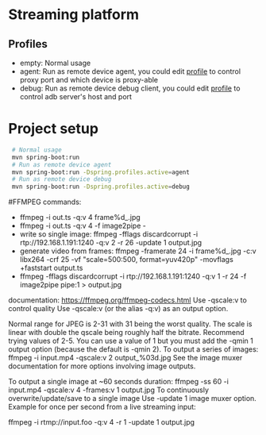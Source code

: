 # Streaming platform

## Profiles

* empty: Normal usage
* agent: Run as remote device agent, you could edit [profile](./src/main/resources/application-agent.yml) to control proxy port and which device is proxy-able
* debug: Run as remote device debug client, you could edit [profile](./src/main/resources/application-debug.yml) to control adb server's host and port

# Project setup
```bash
 # Normal usage
 mvn spring-boot:run
 # Run as remote device agent
 mvn spring-boot:run -Dspring.profiles.active=agent
 # Run as remote device debug
 mvn spring-boot:run -Dspring.profiles.active=debug
```


#FFMPEG commands:
- ffmpeg -i out.ts -q:v 4 frame%d_.jpg
- ffmpeg -i out.ts -q:v 4 -f image2pipe -
- write so single image: ffmpeg -fflags discardcorrupt -i rtp://192.168.1.191:1240 -q:v 2 -r 26 -update 1 output.jpg
- generate video from frames: ffmpeg -framerate 24 -i frame%d_.jpg -c:v libx264 -crf 25 -vf "scale=500:500, format=yuv420p" -movflags +faststart output.ts
- ffmpeg -fflags discardcorrupt -i rtp://192.168.1.191:1240 -q:v 1 -r 24  -f image2pipe pipe:1 > output.jpg



documentation: https://ffmpeg.org/ffmpeg-codecs.html
Use -qscale:v to control quality
Use -qscale:v (or the alias -q:v) as an output option.

Normal range for JPEG is 2-31 with 31 being the worst quality.
The scale is linear with double the qscale being roughly half the bitrate.
Recommend trying values of 2-5.
You can use a value of 1 but you must add the -qmin 1 output option (because the default is -qmin 2).
To output a series of images:
ffmpeg -i input.mp4 -qscale:v 2 output_%03d.jpg
See the image muxer documentation for more options involving image outputs.

To output a single image at ~60 seconds duration:
ffmpeg -ss 60 -i input.mp4 -qscale:v 4 -frames:v 1 output.jpg
To continuously overwrite/update/save to a single image
Use -update 1 image muxer option. Example for once per second from a live streaming input:

ffmpeg -i rtmp://input.foo -q:v 4 -r 1 -update 1 output.jpg